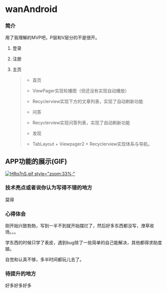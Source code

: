 # wanAndroid

### 简介

用了我理解的MVP吧，P层和V层分的不是很开。

1. 登录

2. 注册

3. 主页

   >- 首页
   >  - ViewPager实现轮播图（但还没有实现自动播放）
   >  - Recyclerview实现下方的文章列表，实现了自动刷新功能
   >
   >- 问答
   >  - Recyclerview实现问答列表，实现了自动刷新功能
   >- 发现
   >  - TabLayout + Viewpager2  + Recyclerview实现体系与导航。 

## APP功能的展示(GIF)

[![HRq7nS.gif  style="zoom:33%;"](https://s4.ax1x.com/2022/02/15/HRq7nS.gif)](https://imgtu.com/i/HRq7nS)

### 技术亮点或者说你认为写得不错的地方

莫得

### 心得体会

刚开始兴致勃勃，写到一半不到就开始摆烂了，然后好多东西都没写，潦草收场。。。

学东西的时候只学了表皮，遇到bug除了一些简单的自己能解决，其他都得求助度娘。

自觉和认真不够，多半时间都玩儿去了。

### 待提升的地方

好多好多好多
